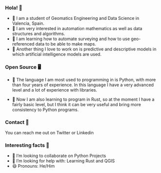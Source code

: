 ### Hola! 👋
  
  - 🎲 I am a student of Geomatics Engineering and Data Science in Valencia, Spain.
  - 🎲 I am very interested in automation mathematics as well as data structures and algorithms. 
  - 🎲 I am learning how to automate surveying and how to use geo-referenced data to be able to make maps.
  - 🎲 Another thing I love to work on is predictive and descriptive models in which artificial intelligence models are used.

### Open Source 🖥️

  - 🤖 The language I am most used to programming in is Python, with more than four years of experience. 
     In this language I have a very advanced level and a lot of experience with libraries.
     
  - 🤖 Now I am also learning to program in Rust, so at the moment I have a fairly basic level, 
     but I think it can be very useful and bring more consistency to Python programs.

### Contact 📲

  You can reach me out on Twitter or Linkedin
  
### Interesting facts 📖


  - 👯 I’m looking to collaborate on Python Projects
  - 🤔 I’m looking for help with: Learning Rust and QGIS
  - 😄 Pronouns: He/Him
